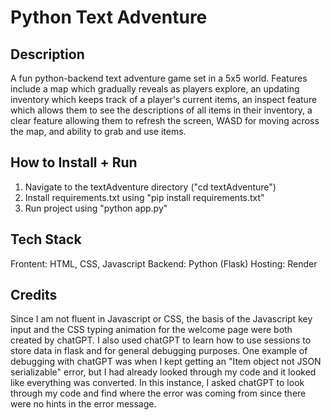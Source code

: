 # Python Text Adventure
## Description
A fun python-backend text adventure game set in a 5x5 world. Features include a map which gradually reveals as players explore, an updating inventory which keeps track of a player's current items, an inspect feature which allows them to see the descriptions of all items in their inventory, a clear feature allowing them to refresh the screen, WASD for moving across the map, and ability to grab and use items. 

## How to Install + Run
1. Navigate to the textAdventure directory ("cd textAdventure")
2. Install requirements.txt using "pip install requirements.txt"
3. Run project using "python app.py"

## Tech Stack
Frontent: HTML, CSS, Javascript
Backend: Python (Flask)
Hosting: Render

## Credits
Since I am not fluent in Javascript or CSS, the basis of the Javascript key input and the CSS typing animation for the welcome page were both created by chatGPT. I also used chatGPT to learn how to use sessions to store data in flask and for general debugging purposes. One example of debugging with chatGPT was when I kept getting an "Item object not JSON serializable" error, but I had already looked through my code and it looked like everything was converted. In this instance, I asked chatGPT to look through my code and find where the error was coming from since there were no hints in the error message. 